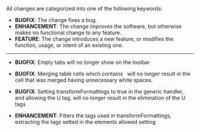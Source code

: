All changes are categorized into one of the following keywords:

- **BUGFIX**: The change fixes a bug.
- **ENHANCEMENT**: The change improves the software, but otherwise makes no
                   functional change to any feature.
- **FEATURE**: The change introduces a new feature, or modifies the function,
               usage, or intent of an existing one.

----

- **BUGFIX**: Empty tabs will no longer show on the toolbar

- **BUGFIX**: Merging table cells which contains &nbsp; will no longer result 
              in the cell that was merged having unnecessary white spaces.

- **BUGFIX**: Setting transformFormattings to true in the generic handler, and 
              allowing the U tag, will no longer result in the elimination of 
              the U tags

- **ENHANCEMENT**: Filters the tags used in transformFormattings, extracting the 
                   tags setted in the elements allowed setting
